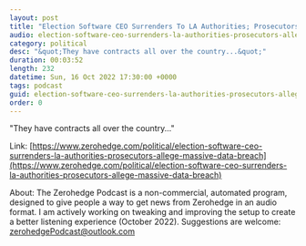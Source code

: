 ```yaml
---
layout: post
title: "Election Software CEO Surrenders To LA Authorities; Prosecutors Allege 'Massive Data Breach'"
audio: election-software-ceo-surrenders-la-authorities-prosecutors-allege-massive-data-breach-0
category: political
desc: "&quot;They have contracts all over the country...&quot;"
duration: 00:03:52
length: 232
datetime: Sun, 16 Oct 2022 17:30:00 +0000
tags: podcast
guid: election-software-ceo-surrenders-la-authorities-prosecutors-allege-massive-data-breach-0
order: 0
---
```

&quot;They have contracts all over the country...&quot;

Link: [https://www.zerohedge.com/political/election-software-ceo-surrenders-la-authorities-prosecutors-allege-massive-data-breach](https://www.zerohedge.com/political/election-software-ceo-surrenders-la-authorities-prosecutors-allege-massive-data-breach)

About: The Zerohedge Podcast is a non-commercial, automated program, designed to give people a way to get news from Zerohedge in an audio format.  I am actively working on tweaking and improving the setup to create a better listening experience (October 2022).  Suggestions are welcome: [zerohedgePodcast@outlook.com](mailto:zerohedgePodcast@outlook.com)